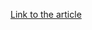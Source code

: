[Link to the article](https://www.bleepingcomputer.com/news/security/microsoft-testing-windows-11-support-for-third-party-passkeys/)
